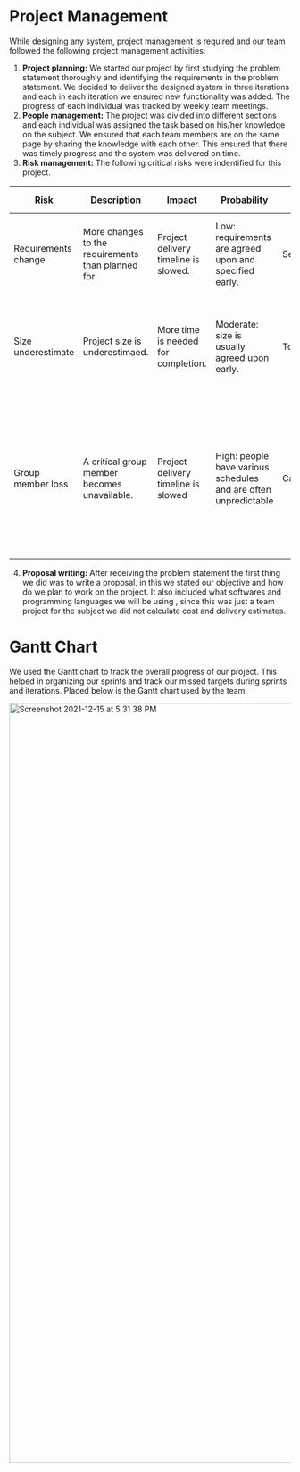 # Project Management

While designing any system, project management is required and our team followed the following project management activities:

1. **Project planning:** We started our project by first studying the problem statement thoroughly and identifying the requirements in the problem statement. We decided to deliver the designed system in three iterations and each in each iteration we ensured new functionality was added. The progress of each individual was tracked by weekly team meetings.
2. **People management:** The project was divided into different sections and each individual was assigned the task based on his/her knowledge on the subject. We ensured that each team members are on the same page by sharing the knowledge with each other. This ensured that there was timely progress and the system was delivered on time.
3. **Risk management:** The following critical risks were indentified for this project.

Risk | Description | Impact | Probability | Severity | Mitigation Strategy
--- | --- | --- | --- |--- |---
Requirements change | More changes to the requirements than planned for. | Project delivery timeline is slowed. | Low: requirements are agreed upon and specified early. | Serious | Specify and agree upon requirements at beginning of project to avoid delays later.
Size underestimate | Project size is underestimaed. | More time is needed for completion. | Moderate: size is usually agreed upon early. | Tolerable | Perform project planning to set a defined schedule and recalculate size throughout development.
Group member loss | A critical group member becomes unavailable. | Project delivery timeline is slowed | High: people have various schedules and are often unpredictable | Catastrophic | Incorporate a plan and hold team members accountable. Hold frequent meetings to keep participants engaged and monitor the progress of assignments.
4. **Proposal writing:** After receiving the problem statement the first thing we did was to write a proposal, in this we stated our objective and how do we plan to work on the project. It also included what softwares and programming languages we will be using , since this was just a team project for the subject we did not calculate cost and delivery estimates.

# Gantt Chart

We used the Gantt chart to track the overall progress of our project. This helped in organizing our sprints and track our missed targets during sprints and iterations. Placed below is the Gantt chart used by the team.

<img width="1362" alt="Screenshot 2021-12-15 at 5 31 38 PM" src="https://user-images.githubusercontent.com/86423179/146291165-8a4c7baa-929c-4f76-b394-0fa4838ae56a.png">
